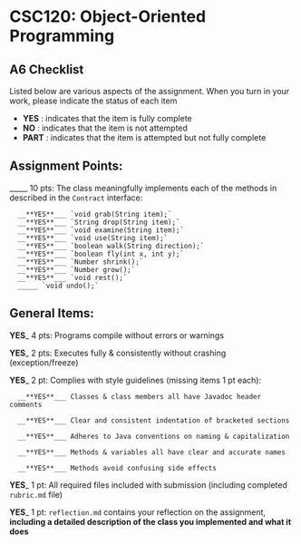 # CSC120: Object-Oriented Programming
## A6 Checklist

Listed below are various aspects of the assignment.  When you turn in your work, please indicate the status of each item

- **YES** : indicates that the item is fully complete
- **NO** : indicates that the item is not attempted
- **PART** : indicates that the item is attempted but not fully complete


## Assignment Points:

_____ 10 pts: The class meaningfully implements each of the methods in described in the `Contract` interface:

      __**YES**___ `void grab(String item);`
      __**YES**___ `String drop(String item);`
      __**YES**___ `void examine(String item);`
      __**YES**___ `void use(String item);`
      __**YES**___ `boolean walk(String direction);`
      __**YES**___ `boolean fly(int x, int y);`
      __**YES**___ `Number shrink();`
      __**YES**___ `Number grow();`
      __**YES**___ `void rest();`
      _____ `void undo();`


## General Items:

__**YES**___ 4 pts: Programs compile without errors or warnings

__**YES**___ 2 pts: Executes fully & consistently without crashing (exception/freeze)

__**YES**___ 2 pt: Complies with style guidelines (missing items 1 pt each):

      __**YES**___ Classes & class members all have Javadoc header comments

      __**YES**___ Clear and consistent indentation of bracketed sections

      __**YES**___ Adheres to Java conventions on naming & capitalization

      __**YES**___ Methods & variables all have clear and accurate names

      __**YES**___ Methods avoid confusing side effects

__**YES**___ 1 pt: All required files included with submission (including completed `rubric.md` file)

__**YES**___ 1 pt: `reflection.md` contains your reflection on the assignment, **including a detailed description of the class you implemented and what it does**
